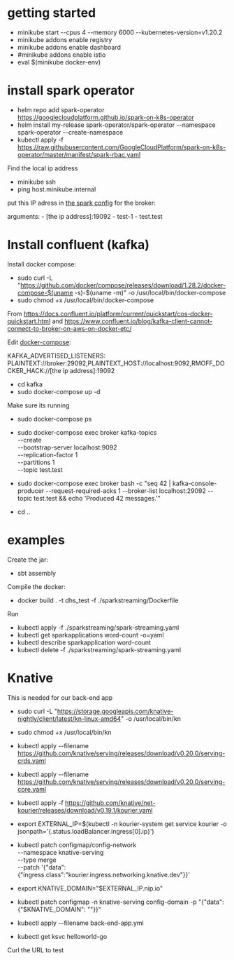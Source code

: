 # getting started

* minikube start --cpus 4 --memory 6000 --kubernetes-version=v1.20.2
* minikube addons enable registry
* minikube addons enable dashboard
* #minikube addons enable istio
* eval $(minikube docker-env)

# install spark operator

* helm repo add spark-operator https://googlecloudplatform.github.io/spark-on-k8s-operator
* helm install my-release spark-operator/spark-operator --namespace spark-operator --create-namespace
* kubectl apply -f https://raw.githubusercontent.com/GoogleCloudPlatform/spark-on-k8s-operator/master/manifest/spark-rbac.yaml

Find the local ip address
* minikube ssh
* ping host.minikube.internal

put this IP adress in [the spark config](./sparkstreaming/spark-streaming.yaml) for the broker:

arguments:
    - [the ip address]:19092
    - test-1
    - test.test

# Install confluent (kafka)

Install docker compose:
* sudo curl -L "https://github.com/docker/compose/releases/download/1.28.2/docker-compose-$(uname -s)-$(uname -m)" -o /usr/local/bin/docker-compose
* sudo chmod +x /usr/local/bin/docker-compose

From https://docs.confluent.io/platform/current/quickstart/cos-docker-quickstart.html and https://www.confluent.io/blog/kafka-client-cannot-connect-to-broker-on-aws-on-docker-etc/

Edit [docker-compose](./kafka/docker-compose.yml): 

KAFKA_ADVERTISED_LISTENERS: PLAINTEXT://broker:29092,PLAINTEXT_HOST://localhost:9092,RMOFF_DOCKER_HACK://[the ip address]:19092

* cd kafka
* sudo docker-compose up -d

Make sure its running
* sudo docker-compose ps
* sudo docker-compose exec broker kafka-topics \
  --create \
  --bootstrap-server localhost:9092 \
  --replication-factor 1 \
  --partitions 1 \
  --topic test.test
* sudo docker-compose exec broker bash -c "seq 42 | kafka-console-producer --request-required-acks 1 --broker-list localhost:29092 --topic test.test && echo 'Produced 42 messages.'"

* cd ..

# examples

Create the jar:
* sbt assembly 

Compile the docker:
* docker build . -t dhs_test -f ./sparkstreaming/Dockerfile

Run
* kubectl apply -f ./sparkstreaming/spark-streaming.yaml
* kubectl get sparkapplications word-count -o=yaml
* kubectl describe sparkapplication word-count
* kubectl delete -f ./sparkstreaming/spark-streaming.yaml



# Knative

This is needed for our back-end app
* sudo curl -L "https://storage.googleapis.com/knative-nightly/client/latest/kn-linux-amd64" -o /usr/local/bin/kn
* sudo chmod +x /usr/local/bin/kn
* kubectl apply --filename https://github.com/knative/serving/releases/download/v0.20.0/serving-crds.yaml
* kubectl apply --filename https://github.com/knative/serving/releases/download/v0.20.0/serving-core.yaml


* kubectl apply -f https://github.com/knative/net-kourier/releases/download/v0.19.1/kourier.yaml
* export EXTERNAL_IP=$(kubectl -n kourier-system get service kourier -o jsonpath='{.status.loadBalancer.ingress[0].ip}')
* kubectl patch configmap/config-network \
  --namespace knative-serving \
  --type merge \
  --patch '{"data":{"ingress.class":"kourier.ingress.networking.knative.dev"}}'
* export KNATIVE_DOMAIN="$EXTERNAL_IP.nip.io"
* kubectl patch configmap -n knative-serving config-domain -p "{\"data\": {\"$KNATIVE_DOMAIN\": \"\"}}"
* kubectl apply --filename back-end-app.yml
* kubectl get ksvc helloworld-go

Curl the URL to test
